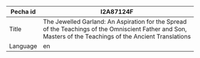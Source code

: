 |Pecha id | I2A87124F
| --- | --- 
|Title | The Jewelled Garland: An Aspiration for the Spread of the Teachings of the Omniscient Father and Son, Masters of the Teachings of the Ancient Translations 
|Language | en